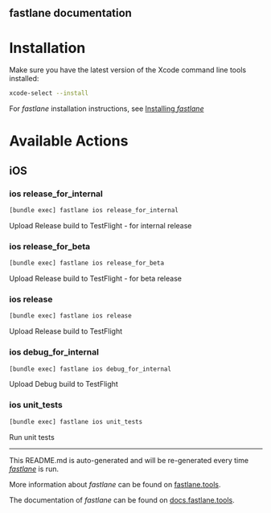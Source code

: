 fastlane documentation
----

# Installation

Make sure you have the latest version of the Xcode command line tools installed:

```sh
xcode-select --install
```

For _fastlane_ installation instructions, see [Installing _fastlane_](https://docs.fastlane.tools/#installing-fastlane)

# Available Actions

## iOS

### ios release_for_internal

```sh
[bundle exec] fastlane ios release_for_internal
```

Upload Release build to TestFlight - for internal release

### ios release_for_beta

```sh
[bundle exec] fastlane ios release_for_beta
```

Upload Release build to TestFlight - for beta release

### ios release

```sh
[bundle exec] fastlane ios release
```

Upload Release build to TestFlight

### ios debug_for_internal

```sh
[bundle exec] fastlane ios debug_for_internal
```

Upload Debug build to TestFlight

### ios unit_tests

```sh
[bundle exec] fastlane ios unit_tests
```

Run unit tests

----

This README.md is auto-generated and will be re-generated every time [_fastlane_](https://fastlane.tools) is run.

More information about _fastlane_ can be found on [fastlane.tools](https://fastlane.tools).

The documentation of _fastlane_ can be found on [docs.fastlane.tools](https://docs.fastlane.tools).
